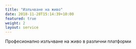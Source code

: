 ```yaml
---
title: "Излъчване на живо"
date: 2018-11-28T15:14:39+10:00
featured: true
weight: 2
layout: service
---
```


Професионално излъчване на живо в различни платформи